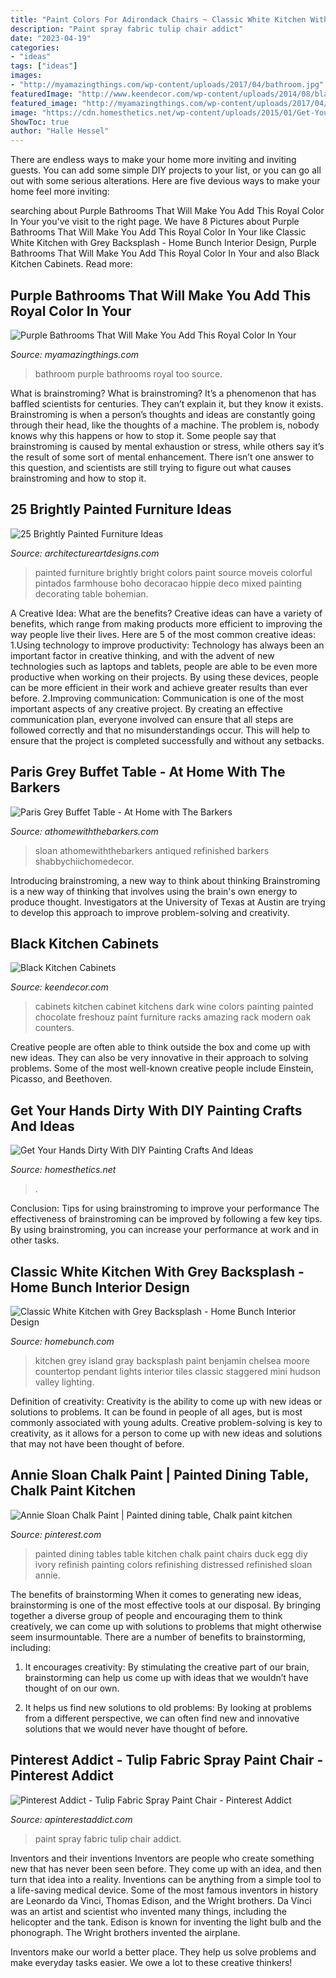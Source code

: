 ```yaml
---
title: "Paint Colors For Adirondack Chairs ~ Classic White Kitchen With Grey Backsplash"
description: "Paint spray fabric tulip chair addict"
date: "2023-04-19"
categories:
- "ideas"
tags: ["ideas"]
images:
- "http://myamazingthings.com/wp-content/uploads/2017/04/bathroom.jpg"
featuredImage: "http://www.keendecor.com/wp-content/uploads/2014/08/black-kitchen-cabinets-4-667x1024.jpg"
featured_image: "http://myamazingthings.com/wp-content/uploads/2017/04/bathroom.jpg"
image: "https://cdn.homesthetics.net/wp-content/uploads/2015/01/Get-Your-Hands-Dirty-With-DIY-Painting-Ideas-homesthetics.net-76.jpg"
ShowToc: true
author: "Halle Hessel"
---
```



There are endless ways to make your home more inviting and inviting guests. You can add some simple DIY projects to your list, or you can go all out with some serious alterations. Here are five devious ways to make your home feel more inviting: 

	

		
searching about Purple Bathrooms That Will Make You Add This Royal Color In Your you've visit to the right page. We have 8 Pictures about Purple Bathrooms That Will Make You Add This Royal Color In Your like Classic White Kitchen with Grey Backsplash - Home Bunch Interior Design, Purple Bathrooms That Will Make You Add This Royal Color In Your and also Black Kitchen Cabinets. Read more:
		
    
## Purple Bathrooms That Will Make You Add This Royal Color In Your

<img loading=lazy src="http://myamazingthings.com/wp-content/uploads/2017/04/bathroom.jpg" onerror="this.onerror=null;this.src='https://tse1.mm.bing.net/th?id=OIP.rMI-raRAlIW1Tx85y7OPcQHaLJ&amp;pid=15.1';" alt="Purple Bathrooms That Will Make You Add This Royal Color In Your">

_Source: myamazingthings.com_

>bathroom purple bathrooms royal too source. 

	

What is brainstroming?
What is brainstroming? It’s a phenomenon that has baffled scientists for centuries. They can’t explain it, but they know it exists. Brainstroming is when a person’s thoughts and ideas are constantly going through their head, like the thoughts of a machine. The problem is, nobody knows why this happens or how to stop it. Some people say that brainstroming is caused by mental exhaustion or stress, while others say it’s the result of some sort of mental enhancement. There isn’t one answer to this question, and scientists are still trying to figure out what causes brainstroming and how to stop it.

    
## 25 Brightly Painted Furniture Ideas

<img loading=lazy src="http://www.architectureartdesigns.com/wp-content/uploads/2013/06/723-630x945.jpg" onerror="this.onerror=null;this.src='https://tse1.mm.bing.net/th?id=OIP.tIVro-ldkKt0snbNEcUglAHaLH&amp;pid=15.1';" alt="25 Brightly Painted Furniture Ideas">

_Source: architectureartdesigns.com_

>painted furniture brightly bright colors paint source moveis colorful pintados farmhouse boho decoracao hippie deco mixed painting decorating table bohemian. 

	

A Creative Idea: What are the benefits?
Creative ideas can have a variety of benefits, which range from making products more efficient to improving the way people live their lives. Here are 5 of the most common creative ideas: 
1.Using technology to improve productivity: Technology has always been an important factor in creative thinking, and with the advent of new technologies such as laptops and tablets, people are able to be even more productive when working on their projects. By using these devices, people can be more efficient in their work and achieve greater results than ever before. 
 2.Improving communication: Communication is one of the most important aspects of any creative project. By creating an effective communication plan, everyone involved can ensure that all steps are followed correctly and that no misunderstandings occur. This will help to ensure that the project is completed successfully and without any setbacks. 
 
    
## Paris Grey Buffet Table - At Home With The Barkers

<img loading=lazy src="https://athomewiththebarkers.com/wp-content/uploads/2014/07/Paris-Grey-Buffet-Table-Antiqued-Distressed-Finish-Title.jpg" onerror="this.onerror=null;this.src='https://tse4.mm.bing.net/th?id=OIP.4jy6MeHW2RylKU_2u6M7igHaLL&amp;pid=15.1';" alt="Paris Grey Buffet Table - At Home with The Barkers">

_Source: athomewiththebarkers.com_

>sloan athomewiththebarkers antiqued refinished barkers shabbychiichomedecor. 

	

Introducing brainstroming, a new way to think about thinking
Brainstroming is a new way of thinking that involves using the brain's own energy to produce thought. Investigators at the University of Texas at Austin are trying to develop this approach to improve problem-solving and creativity.

    
## Black Kitchen Cabinets

<img loading=lazy src="http://www.keendecor.com/wp-content/uploads/2014/08/black-kitchen-cabinets-4-667x1024.jpg" onerror="this.onerror=null;this.src='https://tse1.mm.bing.net/th?id=OIP.l9k-k5-vayMY4K37_CXJdQHaLX&amp;pid=15.1';" alt="Black Kitchen Cabinets">

_Source: keendecor.com_

>cabinets kitchen cabinet kitchens dark wine colors painting painted chocolate freshouz paint furniture racks amazing rack modern oak counters. 

	

Creative people are often able to think outside the box and come up with new ideas. They can also be very innovative in their approach to solving problems. Some of the most well-known creative people include Einstein, Picasso, and Beethoven.

    
## Get Your Hands Dirty With DIY Painting Crafts And Ideas

<img loading=lazy src="https://cdn.homesthetics.net/wp-content/uploads/2015/01/Get-Your-Hands-Dirty-With-DIY-Painting-Ideas-homesthetics.net-76.jpg" onerror="this.onerror=null;this.src='https://tse4.mm.bing.net/th?id=OIP.DW0_DuazW5lrtS74De-7zQHaHa&amp;pid=15.1';" alt="Get Your Hands Dirty With DIY Painting Crafts And Ideas">

_Source: homesthetics.net_

>. 

	

Conclusion: Tips for using brainstroming to improve your performance
The effectiveness of brainstroming can be improved by following a few key tips. By using brainstroming, you can increase your performance at work and in other tasks.

    
## Classic White Kitchen With Grey Backsplash - Home Bunch Interior Design

<img loading=lazy src="http://www.homebunch.com/wp-content/uploads/2018/01/Benjamin-Moore-Chelsea-Gray-Paint-Color-Grey-island-paint-color-Benjamin-Moore-Chelsea-Gray.jpg" onerror="this.onerror=null;this.src='https://tse1.mm.bing.net/th?id=OIP.KvWSW4Oxe4XVbJbEaO_TJwHaLL&amp;pid=15.1';" alt="Classic White Kitchen with Grey Backsplash - Home Bunch Interior Design">

_Source: homebunch.com_

>kitchen grey island gray backsplash paint benjamin chelsea moore countertop pendant lights interior tiles classic staggered mini hudson valley lighting. 

	

Definition of creativity:
Creativity is the ability to come up with new ideas or solutions to problems. It can be found in people of all ages, but is most commonly associated with young adults. Creative problem-solving is key to creativity, as it allows for a person to come up with new ideas and solutions that may not have been thought of before.

    
## Annie Sloan Chalk Paint | Painted Dining Table, Chalk Paint Kitchen

<img loading=lazy src="https://i.pinimg.com/736x/e3/25/ca/e325ca17fbb03f3a9a331e72ef458c2c--chalk-paint-table-painted-kitchen-table-ideas.jpg" onerror="this.onerror=null;this.src='https://tse3.mm.bing.net/th?id=OIP.Fi528NNWpuPAupLZLMXKcAHaJ4&amp;pid=15.1';" alt="Annie Sloan Chalk Paint | Painted dining table, Chalk paint kitchen">

_Source: pinterest.com_

>painted dining tables table kitchen chalk paint chairs duck egg diy ivory refinish painting colors refinishing distressed refinished sloan annie. 

	

The benefits of brainstorming
When it comes to generating new ideas, brainstorming is one of the most effective tools at our disposal. By bringing together a diverse group of people and encouraging them to think creatively, we can come up with solutions to problems that might otherwise seem insurmountable.
There are a number of benefits to brainstorming, including:

1. It encourages creativity: By stimulating the creative part of our brain, brainstorming can help us come up with ideas that we wouldn’t have thought of on our own.

2. It helps us find new solutions to old problems: By looking at problems from a different perspective, we can often find new and innovative solutions that we would never have thought of before.


    
## Pinterest Addict - Tulip Fabric Spray Paint Chair - Pinterest Addict

<img loading=lazy src="https://www.apinterestaddict.com/wp-content/uploads/2011/12/green-blue-chair1-764x1024.jpg" onerror="this.onerror=null;this.src='https://tse2.mm.bing.net/th?id=OIP.k3yF7PXCPvhwjUX5KVZHjwHaJ7&amp;pid=15.1';" alt="Pinterest Addict - Tulip Fabric Spray Paint Chair - Pinterest Addict">

_Source: apinterestaddict.com_

>paint spray fabric tulip chair addict. 

	

Inventors and their inventions
Inventors are people who create something new that has never been seen before. They come up with an idea, and then turn that idea into a reality. Inventions can be anything from a simple tool to a life-saving medical device.
Some of the most famous inventors in history are Leonardo da Vinci, Thomas Edison, and the Wright brothers. Da Vinci was an artist and scientist who invented many things, including the helicopter and the tank. Edison is known for inventing the light bulb and the phonograph. The Wright brothers invented the airplane.

Inventors make our world a better place. They help us solve problems and make everyday tasks easier. We owe a lot to these creative thinkers!

